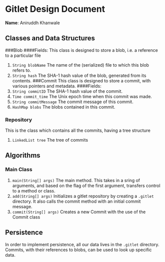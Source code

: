 # Gitlet Design Document

**Name**: Aniruddh Khanwale

## Classes and Data Structures

###Blob
####Fields:
This class is designed to store a blob, i.e. a reference to a particular file
1. `String blobName` The name of the (serialized) file to which this blob refers to. 
2. `String hash` The SHA-1 hash value of the blob, generated from its contents. 
###Commit
This class is designed to store a commit, with various pointers and metadata.
####Fields:
1. `String commitID` The SHA-1 hash value of the commit.
2. `Time commit_time` The Unix epoch time when this commit was made.
3. `String commitMessage` The commit message of this commit. 
4. `HashMap blobs` The blobs contained in this commit.

### Repository
This is the class which contains all the commits, having a tree structure
1. `LinkedList tree` The tree of commits 
## Algorithms
### Main Class
1. `main(String[] args)` The main method. This takes in a sring of arguments, and based on the flag of the first argument, transfers control to a method or class. 
2. `add(String[] args)` Initializes a gitlet repository by creating a `.gitlet` directory. It also calls the commit method with an initial commit message.
3. `commit(String[] args)` Creates a new Commit with the use of the Commit class

## Persistence
In order to implement persistence, all our data lives in the `.gitlet` directory. Commits, with their references to blobs, can be used to look up specific data. 
